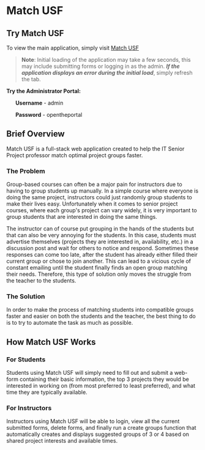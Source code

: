 # Match USF
## Try Match USF 
To view the main application, simply visit [Match USF](https://musf-frontend.herokuapp.com/)


> **Note**: Initial loading of the application may take a few seconds, this may include submitting forms or logging in as the admin. ***If the application displays an error during the initial load***, simply refresh the tab.


**Try the Administrator Portal:**


&nbsp;&nbsp;&nbsp;&nbsp;&nbsp;&nbsp;**Username** - admin 


&nbsp;&nbsp;&nbsp;&nbsp;&nbsp;&nbsp;**Password** - opentheportal

## Brief Overview
Match USF is a full-stack web application created to help the IT Senior Project professor match optimal project groups faster.
### The Problem
Group-based courses can often be a major pain for instructors due to having to group students up manually. In a simple course where everyone is doing the same project, instructors could just randomly group students to make their lives easy. Unfortunately when it comes to senior project courses, where each group's project can vary widely, it is very important to group students that are interested in doing the same things.


The instructor can of course put grouping in the hands of the students but that can also be very annoying for the students. In this case, students must advertise themselves (projects they are interested in, availability, etc.) in a discussion post and wait for others to notice and respond. Sometimes these responses can come too late, after the student has already either filled their current group or chose to join another. This can lead to a vicious cycle of constant emailing until the student finally finds an open group matching their needs. Therefore, this type of solution only moves the struggle from the teacher to the students.
### The Solution
In order to make the process of matching students into compatible groups faster and easier on both the students and the teacher, the best thing to do is to try to automate the task as much as possible.
## How Match USF Works
### For Students
Students using Match USF will simply need to fill out and submit a web-form containing their basic information, the top 3 projects they would be interested in working on (from most preferred to least preferred), and what time they are typically available.
### For Instructors
Instructors using Match USF will be able to login, view all the current submitted forms, delete forms, and finally run a create groups function that automatically creates and displays suggested groups of 3 or 4 based on shared project interests and available times.
